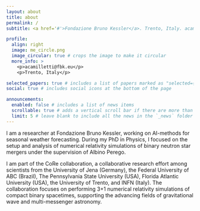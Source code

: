 ```yaml
---
layout: about
title: about
permalink: /
subtitle: <a href='#'>Fondazione Bruno Kessler</a>. Trento, Italy. acamilletti@fbk.eu.

profile:
  align: right
  image: me_circle.png
  image_circular: true # crops the image to make it circular
  more_info: >
    <p>acamilletti@fbk.eu</p>
    <p>Trento, Italy</p>

selected_papers: true # includes a list of papers marked as "selected={true}"
social: true # includes social icons at the bottom of the page

announcements:
  enabled: false # includes a list of news items
  scrollable: true # adds a vertical scroll bar if there are more than 3 news items
  limit: 5 # leave blank to include all the news in the `_news` folder
---
```


I am a researcher at Fondazione Bruno Kessler, working on AI-methods for seasonal weather forecasting.
During my PhD in Physics, I focused on the setup and analysis of numerical relativity simulations of binary neutron star mergers under the supervision of Albino Perego.

I am part of the CoRe collaboration, a collaborative research effort among scientists from the University of Jena
(Germany), the Federal University of ABC (Brazil), The Pennsylvania State University (USA), Florida Atlantic University (USA), the University of Trento, and INFN (Italy). The collaboration focuses on performing 3+1 numerical relativity simulations of compact binary spacetimes, supporting the advancing fields of gravitational wave and multi-messenger astronomy.
